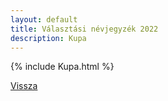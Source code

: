 ```yaml
---
layout: default
title: Választási névjegyzék 2022
description: Kupa
---
```


{% include Kupa.html %}

[Vissza](./)